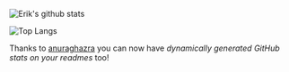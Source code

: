 ![Erik's github stats](https://github-readme-stats.vercel.app/api?username=erikmueller&count_private=true&theme=buefy)

![Top Langs](https://github-readme-stats.vercel.app/api/top-langs/?username=erikmueller&layout=compact&theme=buefy)

Thanks to [anuraghazra](https://github.com/anuraghazra/github-readme-stats) you can now have _dynamically generated GitHub stats on your readmes_ too!

<!--
**erikmueller/erikmueller** is a ✨ _special_ ✨ repository because its `README.md` (this file) appears on your GitHub profile.

Here are some ideas to get you started:

- 🔭 I’m currently working on ...
- 🌱 I’m currently learning ...
- 👯 I’m looking to collaborate on ...
- 🤔 I’m looking for help with ...
- 💬 Ask me about ...
- 📫 How to reach me: ...
- 😄 Pronouns: ...
- ⚡ Fun fact: ...
-->

